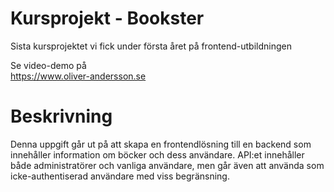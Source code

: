 # Kursprojekt - Bookster

Sista kursprojektet vi fick under första året på frontend-utbildningen

Se video-demo på  
https://www.oliver-andersson.se

# Beskrivning

Denna uppgift går ut på att skapa en frontendlösning till en backend som innehåller information om böcker och dess användare. API:et innehåller både administratörer och vanliga användare, men går även att använda som icke-authentiserad användare med viss begränsning.




